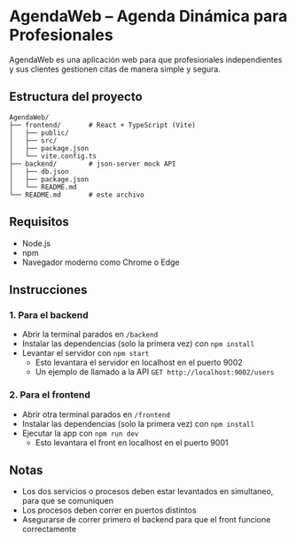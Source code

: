# AgendaWeb – Agenda Dinámica para Profesionales

AgendaWeb es una aplicación web para que profesionales independientes y sus clientes gestionen citas de manera simple y segura.


## Estructura del proyecto

```
AgendaWeb/
├── frontend/       # React + TypeScript (Vite)
│   ├── public/
│   ├── src/
│   ├── package.json
│   └── vite.config.ts
├── backend/        # json-server mock API
│   ├── db.json
│   ├── package.json
│   └── README.md
└── README.md       # este archivo

```

## Requisitos

- Node.js
- npm
- Navegador moderno como Chrome o Edge

## Instrucciones

### 1. Para el backend
- Abrir la terminal parados en ```/backend```
- Instalar las dependencias (solo la primera vez) con ```npm install```
- Levantar el servidor con ```npm start```
    - Esto levantara el servidor en localhost en el puerto 9002
    - Un ejemplo de llamado a la API ```GET http://localhost:9002/users```

### 2. Para el frontend
- Abrir otra terminal parados en ```/frontend```
- Instalar las dependencias (solo la primera vez) con ```npm install```
- Ejecutar la app con ```npm run dev```
    - Esto levantara el front en localhost en el puerto 9001

## Notas
- Los dos servicios o procesos deben estar levantados en simultaneo, para que se comuniquen
- Los procesos deben correr en puertos distintos
- Asegurarse de correr primero el backend para que el front funcione correctamente